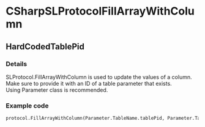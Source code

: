 ﻿---  
uid: Validator_3_11_4  
---

# CSharpSLProtocolFillArrayWithColumn

## HardCodedTablePid

### Details

SLProtocol.FillArrayWithColumn is used to update the values of a column.  
Make sure to provide it with an ID of a table parameter that exists.  
Using Parameter class is recommended.

### Example code

```xml
protocol.FillArrayWithColumn(Parameter.TableName.tablePid, Parameter.TableName.Pid.ColumnName, keys, values);
```
